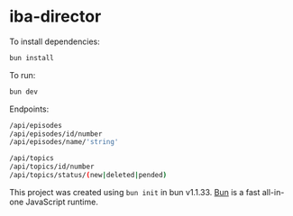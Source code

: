 # iba-director

To install dependencies:

```bash
bun install
```

To run:

```bash
bun dev
```

Endpoints:
```bash
/api/episodes
/api/episodes/id/number
/api/episodes/name/'string'
```

```bash
/api/topics
/api/topics/id/number
/api/topics/status/(new|deleted|pended)
```

This project was created using `bun init` in bun v1.1.33. [Bun](https://bun.sh) is a fast all-in-one JavaScript runtime.
